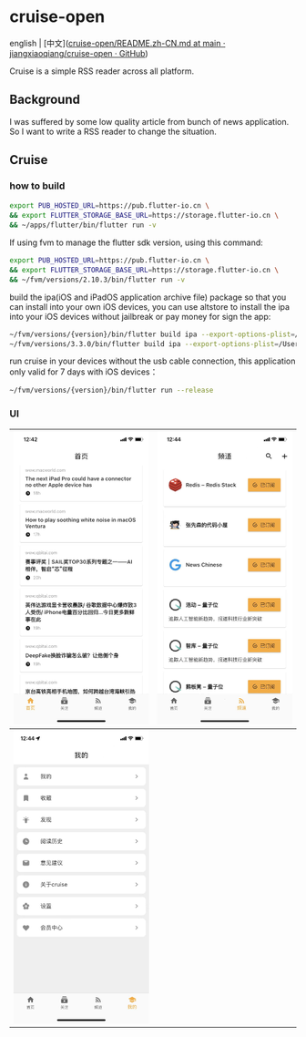 # cruise-open

english | [中文]([cruise-open/README.zh-CN.md at main · jiangxiaoqiang/cruise-open · GitHub](https://github.com/jiangxiaoqiang/cruise-open/blob/main/README.zh-CN.md))

Cruise is a simple RSS reader across all platform.

## Background

I was suffered by some low quality article from bunch of news application. So I want to write a RSS reader to change the situation.

## Cruise

### how to build

```bash
export PUB_HOSTED_URL=https://pub.flutter-io.cn \ 
&& export FLUTTER_STORAGE_BASE_URL=https://storage.flutter-io.cn \
&& ~/apps/flutter/bin/flutter run -v
```

If using fvm to manage the flutter sdk version, using this command:

```bash
export PUB_HOSTED_URL=https://pub.flutter-io.cn \
&& export FLUTTER_STORAGE_BASE_URL=https://storage.flutter-io.cn \
&& ~/fvm/versions/2.10.3/bin/flutter run -v
```

build the ipa(iOS and iPadOS application archive file) package so that you can install into your own iOS devices, you can use altstore to install the ipa into your iOS devices without jailbreak or pay money for sign the app:

```bash
~/fvm/versions/{version}/bin/flutter build ipa --export-options-plist=/Users/xiaoqiangjiang/source/reddwarf/frontend/cruise-open/ios/Runner/Info.plist --release
~/fvm/versions/3.3.0/bin/flutter build ipa --export-options-plist=/Users/xiaoqiangjiang/source/reddwarf/frontend/cruise-open/ios/Runner/Info.plist --release
```

run cruise in your devices without the usb cable connection, this application only valid for 7 days with iOS devices：

```bash
~/fvm/versions/{version}/bin/flutter run --release
```

### UI

| ![Kiku](docs/snapshot/home.jpeg)        | ![Kiku](docs/snapshot/sub.jpeg) |
| --------------------------------------- | ------------------------------- |
| ![Kiku](docs/snapshot/user-center.jpeg) |                                 |
